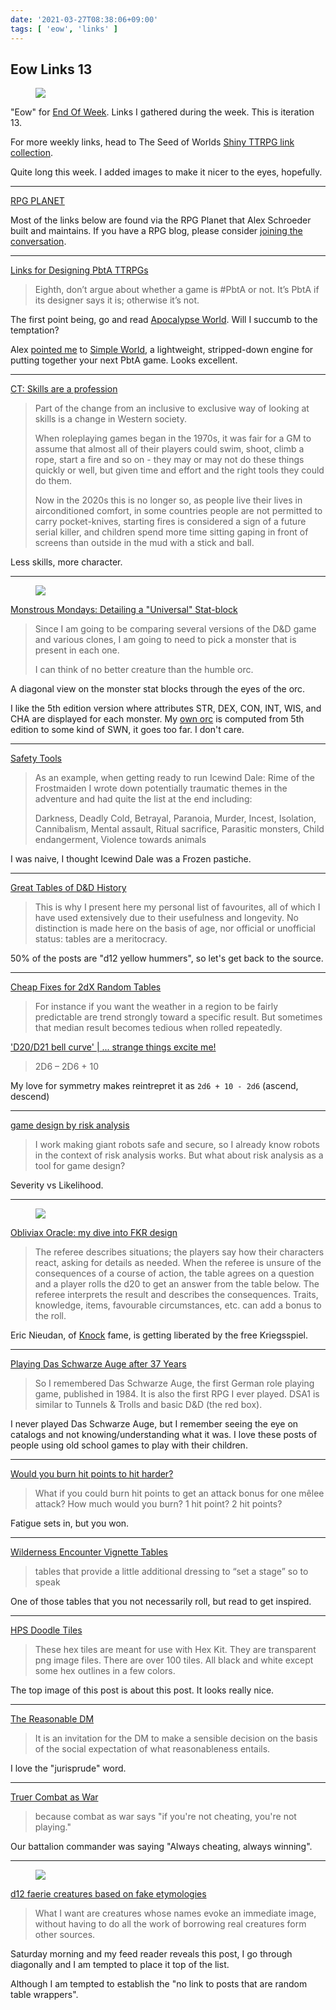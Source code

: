 ```yaml
---
date: '2021-03-27T08:38:06+09:00'
tags: [ 'eow', 'links' ]
---
```


## Eow Links 13

<figure class="right">
<a href="https://natetreme.com/blog/2021/3/23/hps-doodle-tiles"><img src="images/20210327_map.png" loading="lazy" /></a>
<figcaption>
</figcaption>
</figure>

"Eow" for [End Of Week](/#eow). Links I gathered during the week. This is iteration 13.

For more weekly links, head to The Seed of Worlds [Shiny TTRPG link collection](https://seedofworlds.blogspot.com/search/label/weekly%20links).

Quite long this week. I added images to make it nicer to the eyes, hopefully.

<hr/>

[RPG PLANET](https://campaignwiki.org/rpg/)

Most of the links below are found via the RPG Planet that Alex Schroeder built and maintains. If you have a RPG blog, please consider [joining the conversation](https://campaignwiki.org/wiki/Planet/Please_join!).

<hr/>

[Links for Designing PbtA TTRPGs](http://troypress.com/links-for-designing-pbta-ttrpgs/)

> Eighth, don’t argue about whether a game is #PbtA or not. It’s PbtA if its designer says it is; otherwise it’s not.

The first point being, go and read [Apocalypse World](https://www.drivethrurpg.com/product/194344/Apocalypse-World-2nd-Ed?affiliate_id=2746229). Will I succumb to the temptation?

Alex [pointed me](https://tabletop.social/@kensanata/105960679751140124) to [Simple World](https://buriedwithoutceremony.com/simple-world), a lightweight, stripped-down engine for putting together your next PbtA game. Looks excellent.

<hr/>

[CT: Skills are a profession](https://www.thevikinghatgm.com/2021/03/ct-skills-are-profession.html)

> Part of the change from an inclusive to exclusive way of looking at skills is a change in Western society.
>
> When roleplaying games began in the 1970s, it was fair for a GM to assume that almost all of their players could swim, shoot, climb a rope, start a fire and so on - they may or may not do these things quickly or well, but given time and effort and the right tools they could do them.
>
> Now in the 2020s this is no longer so, as people live their lives in airconditioned comfort, in some countries people are not permitted to carry pocket-knives, starting fires is considered a sign of a future serial killer, and children spend more time sitting gaping in front of screens than outside in the mud with a stick and ball.

Less skills, more character.

<hr/>

<figure class="right">
<a href="http://theotherside.timsbrannan.com/2021/03/monstrous-mondays-detailing-universal.html"><img src="images/20210327_orc.jpg" loading="lazy" /></a>
<figcaption>
</figcaption>
</figure>

[Monstrous Mondays: Detailing a "Universal" Stat-block](http://theotherside.timsbrannan.com/2021/03/monstrous-mondays-detailing-universal.html)

> Since I am going to be comparing several versions of the D&D game and various clones, I am going to need to pick a monster that is present in each one.
>
> I can think of no better creature than the humble orc.

A diagonal view on the monster stat blocks through the eyes of the orc.

I like the 5th edition version where attributes STR, DEX, CON, INT, WIS, and CHA are displayed for each monster. My [own orc](https://github.com/jmettraux/5town/blob/72c4378fb3ae13a3be91103aafa9c062b9c976a7/out/creatures/Orc.md#orc) is computed from 5th edition to some kind of SWN, it goes too far. I don't care.

<hr/>

[Safety Tools](http://slyflourish.com/safety_tools.html)

> As an example, when getting ready to run Icewind Dale: Rime of the Frostmaiden I wrote down potentially traumatic themes in the adventure and had quite the list at the end including:
>
> Darkness, Deadly Cold, Betrayal, Paranoia, Murder, Incest, Isolation, Cannibalism, Mental assault, Ritual sacrifice, Parasitic monsters, Child endangerment, Violence towards animals

I was naive, I thought Icewind Dale was a Frozen pastiche.

<hr/>

[Great Tables of D&D History](https://beyondfomalhaut.blogspot.com/2021/03/blog-great-tables-of-d-history.html)

> This is why I present here my personal list of favourites, all of which I have used extensively due to their usefulness and longevity. No distinction is made here on the basis of age, nor official or unofficial status: tables are a meritocracy.

50% of the posts are "d12 yellow hummers", so let's get back to the source.

<hr/>

[Cheap Fixes for 2dX Random Tables](https://viridianscroll.blogspot.com/2021/03/cheap-fixes-for-2dx-random-tables.html)

> For instance if you want the weather in a region to be fairly predictable are trend strongly toward a specific result. But sometimes that median result becomes tedious when rolled repeatedly.

['D20/D21 bell curve' | ... strange things excite me!](https://goblinshenchman.wordpress.com/2021/03/25/d20-d21-bell-curve-strange-things-excite-me/)

> 2D6 – 2D6 + 10

My love for symmetry makes reintrepret it as `2d6 + 10 - 2d6` (ascend, descend)

<hr/>

[game design by risk analysis](https://vsca.blog/2021/03/22/game-design-by-risk-analysis/)

> I work making giant robots safe and secure, so I already know robots in the context of risk analysis works. But what about risk analysis as a tool for game design?

Severity vs Likelihood.

<hr/>

<figure class="right">
<a href="images/20210327_obliviax.png"><img src="images/20210327_obliviax.png" loading="lazy" /></a>
<figcaption>
</figcaption>
</figure>

[Obliviax Oracle: my dive into FKR design](http://dragons.ie/obliviax-oracle-dive-fkr-design/)

> The referee describes situations; the players say how their characters react, asking for details as needed. When the referee is unsure of the consequences of a course of action, the table agrees on a question and a player rolls the d20 to get an answer from the table below. The referee interprets the result and describes the consequences. Traits, knowledge, items, favourable circumstances, etc. can add a bonus to the roll.

Eric Nieudan, of [Knock](https://www.themerrymushmen.com/) fame, is getting liberated by the free Kriegsspiel.

<hr/>

[Playing Das Schwarze Auge after 37 Years](https://zinnling.blogspot.com/2021/03/playing-das-schwarze-auge-after-28-years.html)

> So I remembered Das Schwarze Auge, the first German role playing game, published in 1984. It is also the first RPG I ever played. DSA1 is similar to Tunnels & Trolls and basic D&D (the red box).

I never played Das Schwarze Auge, but I remember seeing the eye on catalogs and not knowing/understanding what it was. I love these posts of people using old school games to play with their children.

<hr/>

[Would you burn hit points to hit harder?](https://grymlorde.blogspot.com/2021/03/would-you-burn-hit-points-to-hit-harder.html)

> What if you could burn hit points to get an attack bonus for one mêlee attack? How much would you burn? 1 hit point? 2 hit points?

Fatigue sets in, but you won.

<hr/>

[Wilderness Encounter Vignette Tables](https://blog.d4caltrops.com/2021/03/wilderness-encounter-vignette-tables.html)

> tables that provide a little additional dressing to “set a stage” so to speak

One of those tables that you not necessarily roll, but read to get inspired.

<hr/>

[HPS Doodle Tiles](https://natetreme.com/blog/2021/3/23/hps-doodle-tiles)

> These hex tiles are meant for use with Hex Kit.  They are transparent png image files.
> There are over 100 tiles. All black and white except some hex outlines in a few colors.

The top image of this post is about this post. It looks really nice.

<hr/>

[The Reasonable DM](http://monstersandmanuals.blogspot.com/2021/03/the-reasonable-dm.html)

> It is an invitation for the DM to make a sensible decision on the basis of the social expectation of what reasonableness entails.

I love the "jurisprude" word.

<hr/>

[Truer Combat as War](https://wanderinggamist.blogspot.com/2021/03/truer-combat-as-war.html)

> because combat as war says "if you're not cheating, you're not playing."

Our battalion commander was saying "Always cheating, always winning".

<hr/>

<figure class="right">
<a href="images/20210327_scarper.png"><img src="images/20210327_scarper.png" loading="lazy" /></a>
<figcaption>
</figcaption>
</figure>

[d12 faerie creatures based on fake etymologies](https://tabletopcuriositycabinet.blogspot.com/2021/03/d12-faerie-creatures-based-on-fake.html)

> What I want are creatures whose names evoke an immediate image, without having to do all the work of borrowing real creatures form other sources.

Saturday morning and my feed reader reveals this post, I go through diagonally and I am tempted to place it top of the list.

Although I am tempted to establish the "no link to posts that are random table wrappers".

